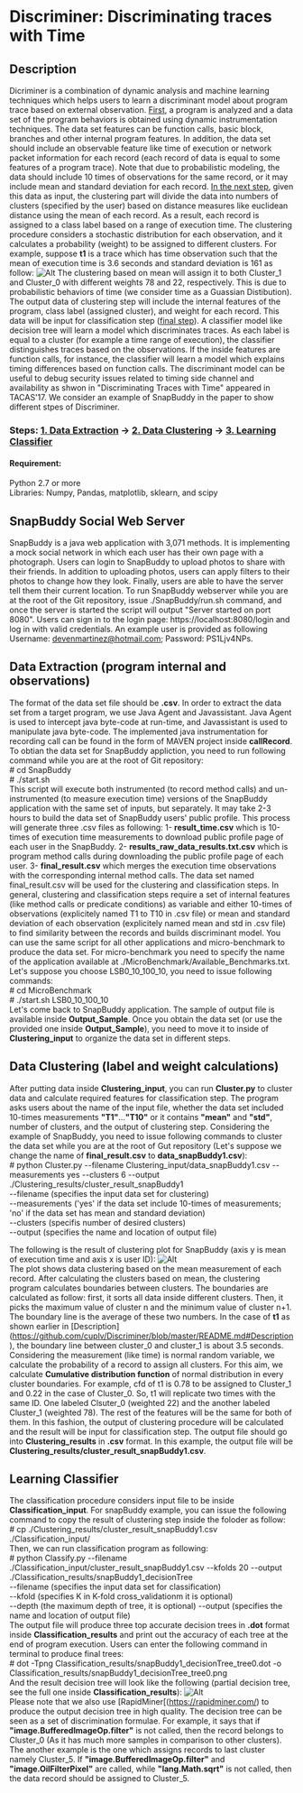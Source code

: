 # Discriminer: Discriminating traces with Time

## Description
Dicriminer is a combination of dynamic analysis and machine learning techniques which helps users to learn a discriminant model about program trace based on external observation. [First](https://github.com/cuplv/Discriminer/blob/master/README.md#Data-Extraction-(program-internal-and-observations)), a program is analyzed and a data set of the program behaviors is obtained using dynamic instrumentation techniques. The data set features can be function calls, basic block, branches and other internal program features. In addition, the data set should include an observable feature like time of execution or network packet information for each record (each record of data is equal to some features of a program trace). Note that due to probabilistic modeling, the data should include 10 times of observations for the same record, or it may include mean and standard deviation for each record. [In the next step](https://github.com/cuplv/Discriminer/blob/master/README.md#data-clustering-label-and-weight-calculations), given this data as input, the clustering part will divide the data into numbers of clusters (specified by the user) based on distance measures like euclidean distance using the mean of each record. As a result, each record is assigned to a class label based on a range of execution time. The clustering procedure considers a stochastic distribution for each observation, and it calculates a probability (weight) to be assigned to different clusters. For example, suppose **t1** is a trace which has time observation such that the mean of execution time is 3.6 seconds and standard deviation is 161 as follow:
![Alt](weight_definition.jpg)
The clustering based on mean will assign it to both Cluster_1 and Cluster_0 with different weights 78 and 22, respectively. This is due to probabilistic behaviors of time (we consider time as a Guassian Distibution). The output data of clustering step will include the internal features of the program, class label (assigned cluster), and weight for each record. This data will be input for classification step ([final step](https://github.com/cuplv/Discriminer/blob/master/README.md#learning-classifier)). A classifier model like decision tree will learn a model which discriminates traces. As each label is equal to a cluster (for example a time range of execution), the classifier distinguishes traces based on the observations. If the inside features are function calls, for instance, the classifier will learn a model which explains timing differences based on function calls. The discriminant model can be useful to debug security issues related to timing side channel and availability as shwon in "Discriminating Traces with Time" appeared in TACAS'17. We consider an example of SnapBuddy in the paper to show different stpes of Discriminer. 
### Steps: [1. Data Extraction](https://github.com/cuplv/Discriminer/blob/master/README.md#data-extraction) -> [2. Data Clustering](https://github.com/cuplv/Discriminer/blob/master/README.md#data-clustering-label-and-weight-calculations) -> [3. Learning Classifier](https://github.com/cuplv/Discriminer/blob/master/README.md#learning-classifier)

#### Requirement:
Python 2.7 or more </br>
Libraries: Numpy, Pandas, matplotlib, sklearn, and scipy </br>

## SnapBuddy Social Web Server
SnapBuddy is a java web application with 3,071 methods. It is implementing a mock social network in which each user has their own page with a photograph. Users can login to SnapBuddy to upload photos to share 
with their friends. In addition to uploading photos, users can apply filters to their photos to change how they
look. Finally, users are able to have the server tell them their current location. To run SnapBuddy webserver while you are at the root of the Git repository, issue ./SnapBuddy/run.sh command, and once the
server is started the script will output "Server started on port 8080". Users can sign in to the login page: https://localhost:8080/login and log in with valid credentials. An example user is provided as following Username: devenmartinez@hotmail.com; Password: PS1Ljv4NPs.

## Data Extraction (program internal and observations)
The format of the data set file should be **.csv**. In order to extract the data set from a target program, we use Java Agent and Javassistant. Java Agent is used to intercept java byte-code at run-time, and Javassistant is used to manipulate java byte-code. The implemented java instrumentation for recording call can be found in the form of MAVEN project inside **callRecord**. To obtian the data set for SnapBuddy appliction, you need to run following command while you are at the root of Git repository:  </br>
\# cd SnapBuddy   </br>
\# ./start.sh    </br>
This script will execute both instrumented (to record method calls) and un-instrumented (to measure execution time) versions of the SnapBuddy application with the same set of inputs, but separately. It may take 2-3 hours to build the data set of SnapBuddy users' public profile. This process will generate three .csv files as following: 1- **result_time.csv** which is 10-times of execution time measurements to download public profile page of each user in the SnapBuddy. 2- **results_raw_data_results.txt.csv** which is program method calls during downloading the public profile page of each user. 3- **final_result.csv** which merges the execution time observations with the corresponding internal method calls. 
The data set named final_result.csv will be used for the clustering and classification steps. In general, clustering and classification steps require a set of internal features (like method calls or predicate conditions) as variable and either 10-times of observations (explicitely named T1 to T10 in .csv file) or mean and standard deviation of each observation (explicitely named mean and std in .csv file) to find similarity between the records and builds discriminant model. 
You can use the same script for all other applications and micro-benchmark to produce the data set. For micro-benchmark you need to specify the name of the application available at ./MicroBenchmark/Available_Benchmarks.txt. Let's suppose you choose LSB0_10_100_10, you need to issue following commands:  </br>
\# cd MicroBenchmark   </br>
\# ./start.sh LSB0_10_100_10  </br>
Let's come back to SnapBuddy application. The sample of output file is available inside **Output_Sample**. Once you obtain the data set (or use the provided one inside **Output_Sample**), you need to move it to inside of **Clustering_input** to organize the data set in different steps. 

## Data Clustering (label and weight calculations)
After putting data inside **Clustering_input**, you can run **Cluster.py** to cluster data and calculate required features for classification step. The program asks users about the name of the input file, whether the data set included 10-times measurements **"T1"**...**"T10"** or it contains **"mean"** and **"std"**, number of clusters, and the output of clustering step. Considering the example of SnapBuddy, you need to issue following commands to cluster the data set while you are at the root of Gut repository (Let's suppose we change the name of **final_result.csv** to **data_snapBuddy1.csv**): </br>
\# python Cluster.py --filename Clustering_input/data_snapBuddy1.csv --measurements yes --clusters 6 --output ./Clustering_results/cluster_result_snapBuddy1  </br>
--filename (specifies the input data set for clustering) </br>
--measurements  ('yes' if the data set include 10-times of measurements; 'no' if the data set has mean and standard deviation) </br> 
--clusters (specifis number of desired clusters) </br>
--output (specifies the name and location of output file) </br>

The following is the result of clustering plot for SnapBuddy (axis y is mean of execution time and axis x is user ID): 
![Alt](Clustering_results/cluster_result_data_snapBuddy1.png) </br>
The plot shows data clustering based on the mean measurement of each record. After calculating the clusters based on mean, the clustering program calculates boundaries between clusters. The boundaries are calculated as follow: first, it sorts all data inside different clusters. Then, it picks the maximum value of cluster n and the minimum value of cluster n+1. The boundary line is the average of these two numbers. In the case of **t1** as shown earlier in [Description] (https://github.com/cuplv/Discriminer/blob/master/README.md#Description), the boundary line between cluster_0 and cluster_1 is about 3.5 seconds. Considering the measurement (like time) is normal random variable, we calculate the probability of a record to assign all clusters. For this aim, we calculate **Cumulative distribution function** of normal distribution in every cluster boundaries. For example, cfd of t1 is 0.78 to be assigned to Cluster_1 and 0.22 in the case of Cluster_0. So, t1 will replicate two times with the same ID. One labeled Clsuter_0  (weighted 22) and the another labeled Cluster_1 (weighted 78). The rest of the features will be the same for both of them. In this fashion, the output of clustering procedure will be calculated and the result will be input for classification step. The output file should go into **Clustering_results** in **.csv** format. In this example, the output file will be **Clustering_results/cluster_result_snapBuddy1.csv**. 

## Learning Classifier
The classification procedure considers input file to be inside **Classification_input**. For snapBuddy example, you can issue the following command to copy the result of clustering step inside the foloder as follow: </br>
\# cp ./Clustering_results/cluster_result_snapBuddy1.csv ./Classification_input/ </br>
Then, we can run classification program as following: </br>
\# python Classify.py --filename ./Classification_input/cluster_result_snapBuddy1.csv --kfolds 20 --output ./Classification_results/snapBuddy1_decisionTree </br>
--filename (specifies the input data set for classification) </br>
--kfold (specifies K in K-fold cross_validationm it is optional) </br> 
--depth (the maximum depth of tree, it is optional) 
--output (specifies the name and location of output file) </br>
The output file will produce three top accurate decision trees in **.dot** format inside **Classification_results** and print out the accuracy of each tree at the end of program execution. Users can enter the following command in terminal to produce final trees: </br>
\# dot -Tpng Classification_results/snapBuddy1_decisionTree_tree0.dot -o Classification_results/snapBuddy1_decisionTree_tree0.png </br>
And the result decision tree will look like the following (partial decision tree, see the full one inside **Classification_results**): 
![Alt](sample_decision_tree_1.png) </br>
Please note that we also use [RapidMiner[(https://rapidminer.com/) to produce the output decision tree in high quality. 
The decision tree can be seen as a set of discrimination formulae. For example, it says that if **"image.BufferedImageOp.filter"** is not called, then the record belongs to Cluster_0 (As it has much more samples in comparison to other clusters). The another example is the one which assigns records to last cluster namely Cluster_5. If **"image.BufferedImageOp.filter"** and **"image.OilFilterPixel"** are called, while **"lang.Math.sqrt"** is not called, then the data record should be assigned to Cluster_5. 
